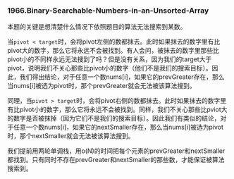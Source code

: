 ### 1966.Binary-Searchable-Numbers-in-an-Unsorted-Array

本题的关键是想清楚什么情况下依照题目的算法无法搜索到某数。

当```pivot < target```时，会将pivot左侧的数都抹去。此时如果抹去的数字里有比pivot大的数字，那么它将永远不会被找到。有人会问，被抹去的数字里那些比pivot小的不同样永远无法搜到了吗？但是没有关系，因为我们的target大于pivot，说明我们不关心那些比pivot小的数字（他们不是我们的搜索目标）。因此，我们得出结论，对于任意一个数nums[i]，如果它的prevGreater存在，那么当nums[i]被选为pivot时，那个prevGreater就会无法被该算法搜到。

同理，当```pivot > target```时，会将pivot右侧的数都抹去。此时如果抹去的数字里有比pivot小的数字，那么它将永远不会被找到。同样，我们不关心那些比pviot大的数字是否被抹掉（因为它们不是我们的搜索目标）。因此我们有类似的结论，对于任意一个数nums[i]，如果它的nextSmaller存在，那么当nums[i]被选为pivot时，那个nextSmaller就会无法被该算法搜到。

我们提前用两轮单调栈，用o(N)的时间把每个元素的prevGreater和nextSmaller都找到。只有同时不存在prevGreater和nextSmaller的那些数，才能保证被算法搜索到。
